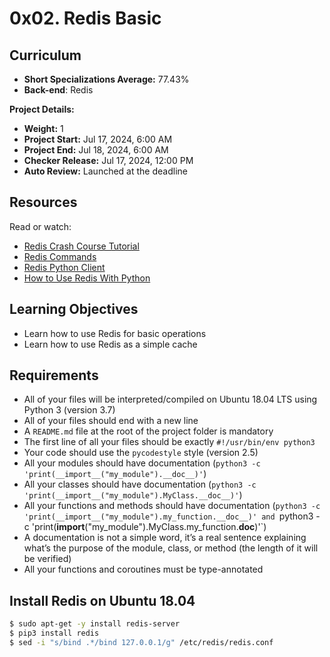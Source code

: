 # 0x02. Redis Basic

## Curriculum
- **Short Specializations Average:** 77.43%
- **Back-end**: Redis

**Project Details:**
- **Weight:** 1
- **Project Start:** Jul 17, 2024, 6:00 AM
- **Project End:** Jul 18, 2024, 6:00 AM
- **Checker Release:** Jul 17, 2024, 12:00 PM
- **Auto Review:** Launched at the deadline

## Resources
Read or watch:
- [Redis Crash Course Tutorial](https://example.com)
- [Redis Commands](https://example.com)
- [Redis Python Client](https://example.com)
- [How to Use Redis With Python](https://example.com)

## Learning Objectives
- Learn how to use Redis for basic operations
- Learn how to use Redis as a simple cache

## Requirements
- All of your files will be interpreted/compiled on Ubuntu 18.04 LTS using Python 3 (version 3.7)
- All of your files should end with a new line
- A `README.md` file at the root of the project folder is mandatory
- The first line of all your files should be exactly `#!/usr/bin/env python3`
- Your code should use the `pycodestyle` style (version 2.5)
- All your modules should have documentation (`python3 -c 'print(__import__("my_module").__doc__)'`)
- All your classes should have documentation (`python3 -c 'print(__import__("my_module").MyClass.__doc__)'`)
- All your functions and methods should have documentation (`python3 -c 'print(__import__("my_module").my_function.__doc__)' and `python3 -c 'print(__import__("my_module").MyClass.my_function.__doc__)'`)
- A documentation is not a simple word, it’s a real sentence explaining what’s the purpose of the module, class, or method (the length of it will be verified)
- All your functions and coroutines must be type-annotated

## Install Redis on Ubuntu 18.04

```sh
$ sudo apt-get -y install redis-server
$ pip3 install redis
$ sed -i "s/bind .*/bind 127.0.0.1/g" /etc/redis/redis.conf
```
